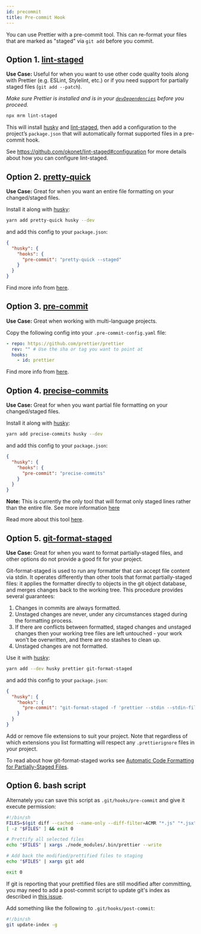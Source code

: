 ```yaml
---
id: precommit
title: Pre-commit Hook
---
```


You can use Prettier with a pre-commit tool. This can re-format your files that are marked as "staged" via `git add` before you commit.

## Option 1. [lint-staged](https://github.com/okonet/lint-staged)

**Use Case:** Useful for when you want to use other code quality tools along with Prettier (e.g. ESLint, Stylelint, etc.) or if you need support for partially staged files (`git add --patch`).

_Make sure Prettier is installed and is in your [`devDependencies`](https://docs.npmjs.com/specifying-dependencies-and-devdependencies-in-a-package-json-file) before you proceed._

```bash
npx mrm lint-staged
```

This will install [husky](https://github.com/typicode/husky) and [lint-staged](https://github.com/okonet/lint-staged), then add a configuration to the project’s `package.json` that will automatically format supported files in a pre-commit hook.

See https://github.com/okonet/lint-staged#configuration for more details about how you can configure lint-staged.

## Option 2. [pretty-quick](https://github.com/azz/pretty-quick)

**Use Case:** Great for when you want an entire file formatting on your changed/staged files.

Install it along with [husky](https://github.com/typicode/husky):

```bash
yarn add pretty-quick husky --dev
```

and add this config to your `package.json`:

```json
{
  "husky": {
    "hooks": {
      "pre-commit": "pretty-quick --staged"
    }
  }
}
```

Find more info from [here](https://github.com/azz/pretty-quick).

## Option 3. [pre-commit](https://github.com/pre-commit/pre-commit)

**Use Case:** Great when working with multi-language projects.

Copy the following config into your `.pre-commit-config.yaml` file:

```yaml
- repo: https://github.com/prettier/prettier
  rev: "" # Use the sha or tag you want to point at
  hooks:
    - id: prettier
```

Find more info from [here](https://pre-commit.com).

## Option 4. [precise-commits](https://github.com/JamesHenry/precise-commits)

**Use Case:** Great for when you want partial file formatting on your changed/staged files.

Install it along with [husky](https://github.com/typicode/husky):

```bash
yarn add precise-commits husky --dev
```

and add this config to your `package.json`:

```json
{
  "husky": {
    "hooks": {
      "pre-commit": "precise-commits"
    }
  }
}
```

**Note:** This is currently the only tool that will format only staged lines rather than the entire file. See more information [here](https://github.com/JamesHenry/precise-commits#why-precise-commits)

Read more about this tool [here](https://github.com/JamesHenry/precise-commits#2-precommit-hook).

## Option 5. [git-format-staged](https://github.com/hallettj/git-format-staged)

**Use Case:** Great for when you want to format partially-staged files, and other options do not provide a good fit for your project.

Git-format-staged is used to run any formatter that can accept file content via stdin. It operates differently than other tools that format partially-staged files: it applies the formatter directly to objects in the git object database, and merges changes back to the working tree. This procedure provides several guarantees:

1. Changes in commits are always formatted.
2. Unstaged changes are never, under any circumstances staged during the formatting process.
3. If there are conflicts between formatted, staged changes and unstaged changes then your working tree files are left untouched - your work won't be overwritten, and there are no stashes to clean up.
4. Unstaged changes are not formatted.

Use it with [husky](https://github.com/typicode/husky):

```bash
yarn add --dev husky prettier git-format-staged
```

and add this config to your `package.json`:

```json
{
  "husky": {
    "hooks": {
      "pre-commit": "git-format-staged -f 'prettier --stdin --stdin-filepath \"{}\"' '*.js' '*.jsx' '*.ts' '*.tsx' '*.css' '*.json' '*.gql'"
    }
  }
}
```

Add or remove file extensions to suit your project. Note that regardless of which extensions you list formatting will respect any `.prettierignore` files in your project.

To read about how git-format-staged works see [Automatic Code Formatting for Partially-Staged Files](https://www.olioapps.com/blog/automatic-code-formatting/).

## Option 6. bash script

Alternately you can save this script as `.git/hooks/pre-commit` and give it execute permission:

```bash
#!/bin/sh
FILES=$(git diff --cached --name-only --diff-filter=ACMR "*.js" "*.jsx" | sed 's| |\\ |g')
[ -z "$FILES" ] && exit 0

# Prettify all selected files
echo "$FILES" | xargs ./node_modules/.bin/prettier --write

# Add back the modified/prettified files to staging
echo "$FILES" | xargs git add

exit 0
```

If git is reporting that your prettified files are still modified after committing, you may need to add a post-commit script to update git's index as described in [this issue](https://github.com/prettier/prettier/issues/2978#issuecomment-334408427).

Add something like the following to `.git/hooks/post-commit`:

```bash
#!/bin/sh
git update-index -g
```
